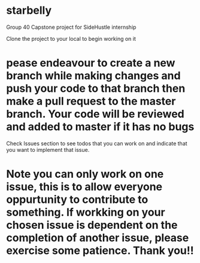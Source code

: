 # starbelly
Group 40 Capstone project for SideHustle internship

Clone the project to your local to begin working on it
# pease endeavour to create a new branch while making changes and push your code to that branch then make a pull request to the master branch. Your code will be reviewed and added to master if it has no bugs

Check Issues section to see todos that you can work on and indicate that you want to implement that issue.

# Note you can only work on one issue, this is to allow everyone oppurtunity to contribute to something. If workking on your chosen issue is dependent on the completion of another issue, please exercise some patience. Thank you!!
